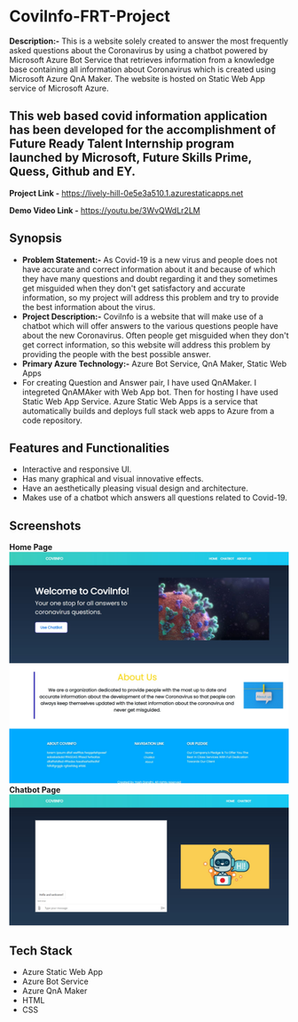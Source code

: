 # CoviInfo-FRT-Project
**Description:-** This is a website solely created to answer the most frequently asked questions about the Coronavirus by using a chatbot powered by Microsoft Azure Bot Service that retrieves information from a knowledge base containing all information about Coronavirus which is created using Microsoft Azure QnA Maker. The website is hosted on Static Web App service of Microsoft Azure.
## This web based covid information application has been developed for the accomplishment of Future Ready Talent Internship program launched by Microsoft, Future Skills Prime, Quess, Github and EY.
**Project Link -** https://lively-hill-0e5e3a510.1.azurestaticapps.net

**Demo Video Link -** https://youtu.be/3WvQWdLr2LM
## Synopsis
- **Problem Statement:-** As Covid-19 is a new virus and people does not have accurate and correct information about it and because of which they have many questions and doubt regarding it and they sometimes get misguided when they don't get satisfactory and accurate information, so my project will address this problem and try to provide the best information about the virus.
- **Project Description:-** CoviInfo is a website that will make use of a chatbot which will offer answers to the various questions people have about the new Coronavirus. Often people get misguided when they don't get correct information, so this website will address this problem by providing the people with the best possible answer.
- **Primary Azure Technology:-** Azure Bot Service, QnA Maker, Static Web Apps
- For creating Question and Answer pair, I have used QnAMaker. I integreted QnAMAker with Web App bot. Then for hosting I have used Static Web App Service. Azure Static Web Apps is a service that automatically builds and deploys full stack web apps to Azure from a code repository.
## Features and Functionalities
- Interactive and responsive UI.
- Has many graphical and visual innovative effects.
- Have an aesthetically pleasing visual design and architecture.
- Makes use of a chatbot which answers all questions related to Covid-19.
## Screenshots
**Home Page**
![This is an image](/img/HomePage_SS-1.jpg)
![This is an image](/img/HomePage_SS-2.jpg)
**Chatbot Page**
![This is an image](/img/ChatbotPage_SS.jpg)
## Tech Stack
- Azure Static Web App
- Azure Bot Service
- Azure QnA Maker
- HTML
- CSS
